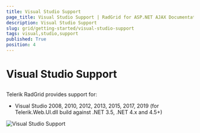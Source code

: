 ```yaml
---
title: Visual Studio Support
page_title: Visual Studio Support | RadGrid for ASP.NET AJAX Documentation
description: Visual Studio Support
slug: grid/getting-started/visual-studio-support
tags: visual,studio,support
published: True
position: 4
---
```


# Visual Studio Support



## 

Telerik RadGrid provides support for:

* Visual Studio 2008, 2010, 2012, 2013, 2015, 2017, 2019
(for Telerik.Web.UI.dll build against .NET 3.5, .NET 4.x and 4.5+)

![Visual Studio Support](images/grid_visual_studio_support.png)
